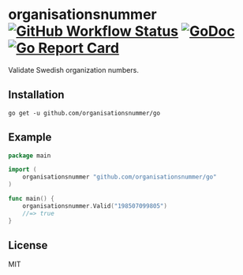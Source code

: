 # organisationsnummer [![GitHub Workflow Status](https://img.shields.io/github/workflow/status/organisationsnummer/go/test)](https://github.com/organisationsnummer/go/actions) [![GoDoc](https://godoc.org/github.com/organisationsnummer/go?status.svg)](https://godoc.org/github.com/organisationsnummer/go) [![Go Report Card](https://goreportcard.com/badge/github.com/organisationsnummer/go)](https://goreportcard.com/report/github.com/organisationsnummer/go)

Validate Swedish organization numbers.

## Installation

```
go get -u github.com/organisationsnummer/go
```

## Example

```go
package main

import (
	organisationsnummer "github.com/organisationsnummer/go"
)

func main() {
	organisationsnummer.Valid("198507099805")
	//=> true
}
```

## License

MIT
